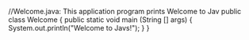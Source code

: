 //Welcome.java: This application program prints Welcome to Jav public class Welcome {
  public static void main (String [] args) {
     System.out.println("Welcome to Javs!");
     }
  }
